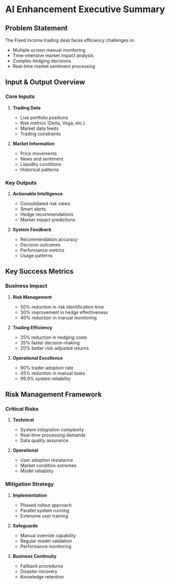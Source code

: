 # AI Enhancement Executive Summary

## Problem Statement
The Fixed Income trading desk faces efficiency challenges in:
- Multiple screen manual monitoring
- Time-intensive market impact analysis
- Complex hedging decisions
- Real-time market sentiment processing

## Input & Output Overview

### Core Inputs
1. **Trading Data**
   - Live portfolio positions
   - Risk metrics (Delta, Vega, etc.)
   - Market data feeds
   - Trading constraints

2. **Market Information**
   - Price movements
   - News and sentiment
   - Liquidity conditions
   - Historical patterns

### Key Outputs
1. **Actionable Intelligence**
   - Consolidated risk views
   - Smart alerts
   - Hedge recommendations
   - Market impact predictions

2. **System Feedback**
   - Recommendation accuracy
   - Decision outcomes
   - Performance metrics
   - Usage patterns

## Key Success Metrics

### Business Impact
1. **Risk Management**
   - 50% reduction in risk identification time
   - 30% improvement in hedge effectiveness
   - 40% reduction in manual monitoring

2. **Trading Efficiency**
   - 25% reduction in hedging costs
   - 35% faster decision-making
   - 20% better risk-adjusted returns

3. **Operational Excellence**
   - 90% trader adoption rate
   - 45% reduction in manual tasks
   - 99.9% system reliability

## Risk Management Framework

### Critical Risks
1. **Technical**
   - System integration complexity
   - Real-time processing demands
   - Data quality assurance

2. **Operational**
   - User adoption resistance
   - Market condition extremes
   - Model reliability

### Mitigation Strategy
1. **Implementation**
   - Phased rollout approach
   - Parallel system running
   - Extensive user training

2. **Safeguards**
   - Manual override capability
   - Regular model validation
   - Performance monitoring

3. **Business Continuity**
   - Fallback procedures
   - Disaster recovery
   - Knowledge retention
